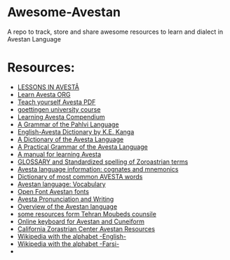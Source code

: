 # Awesome-Avestan
A repo to track, store and share awesome resources to learn and dialect in Avestan Language





# Resources:
- [LESSONS IN AVESTÂ](https://www.avesta.org/language/lessons.htm)
- [Learn Avesta ORG](https://www.learn-avesta.org)
- [Teach yourself Avesta PDF](https://www.avesta.org/language/Combined_Avesta_Grammar.pdf)
- [goettingen university course](https://spw.uni-goettingen.de/projects/aig/lng-ave.html)
- [Learning Avesta Compendium](https://www.avesta.org/Desai%20Learning%20Avesta%20Compendium/Desai%20Learning%20Avesta%20Compendium_opf_files/slideshow.htm)
- [A Grammar of the Pahlvi Language](https://www.avesta.org/sunjana_opf_files/)
- [English-Avesta Dictionary by K.E. Kanga](https://www.avesta.org/kanga/english.htm)
- [A Dictionary of the Avesta Language](https://www.avesta.org/kanga/dictionary_opf_files/)
- [A Practical Grammar of the Avesta Language](https://www.avesta.org/kanga/grammar_opf_files/)
- [A manual for learning Avesta](https://www.avesta.org/Desai%20Learning%20Avesta%20Manual/Desai%20Learning%20Avesta%20Manual_opf_files/slideshow.htm)
- [GLOSSARY and Standardized spelling of Zoroastrian terms](https://www.avesta.org/zglos.html)
- [Avesta language information: cognates and mnemonics](https://www.avesta.org/cognates.htm)
- [Dictionary of most common AVESTA words](https://www.avesta.org/avdict/index.html)
- [Avestan language: Vocabulary](https://www.avesta.org/language/vocab.pdf)
- [Open Font Avestan fonts](https://www.avesta.org/fonts/index.html)
- [Avesta Pronunciation and Writing](https://www.avesta.org/language/writing.pdf)
- [Overview of the Avestan language](https://www.avesta.org/alang.htm)
- [some resources form Tehran Moubeds counsile](https://www.anjomanemobedan.com/2012-10-28-08-14-42.html)
- [Online keyboard for Avestan and Cuneiform](https://kheradgan.ir/avestan/)
- [California Zorastrian Center Avestan Resources](https://www.czc.org/dindabire)
- [Wikipedia with the alphabet -English-]([https://fa.wikipedia.org/wiki/خط_اوستایی](https://en.wikipedia.org/wiki/Avestan_alphabet))
- [Wikipedia with the alphabet -Farsi-](https://fa.wikipedia.org/wiki/خط_اوستایی)
- 
